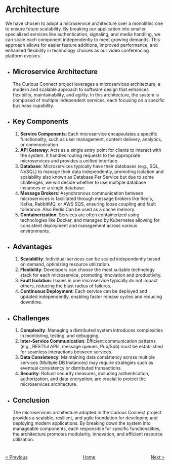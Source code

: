 # Architecture

We have chosen to adopt a microservice architecture over a monolithic one to ensure future scalability. By breaking our application into smaller, specialized services like authentication, signaling, and media handling, we can scale each component independently to meet growing demands. This approach allows for easier feature additions, improved performance, and enhanced flexibility in technology choices as our video conferencing platform evolves.

- ## **Microservice Architecture**
    
    The Curious Connect project leverages a microservices architecture, a modern and scalable approach to software design that enhances flexibility, maintainability, and agility. In this architecture, the system is composed of multiple independent services, each focusing on a specific business capability.
    
- ## **Key Components**
    1. **Service Components**: Each microservice encapsulates a specific functionality, such as user management, content delivery, analytics, or communication.
    2. **API Gateway**: Acts as a single entry point for clients to interact with the system. It handles routing requests to the appropriate microservices and provides a unified interface.
    3. **Database**: Microservices typically have their databases (e.g., SQL, NoSQL) to manage their data independently, promoting isolation and scalability also known as Database Per Service but due to some challenges, we will decide whether to use multiple database instances or a single database. 
    4. **Message Brokers**: Asynchronous communication between microservices is facilitated through message brokers like Redis, Kafka, RabbitMQ, or AWS SQS, ensuring loose coupling and fault tolerance. Also Redis Can be used as a cache memory.
    5. **Containerization**: Services are often containerized using technologies like Docker, and managed by Kubernetes allowing for consistent deployment and management across various environments.
- ## **Advantages**
    1. **Scalability**: Individual services can be scaled independently based on demand, optimizing resource utilization.
    2. **Flexibility**: Developers can choose the most suitable technology stack for each microservice, promoting innovation and productivity.
    3. **Fault Isolation**: Issues in one microservice typically do not impact others, reducing the blast radius of failures.
    4. **Continuous Deployment**: Each service can be deployed and updated independently, enabling faster release cycles and reducing downtime.
- ## **Challenges**
    1. **Complexity**: Managing a distributed system introduces complexities in monitoring, testing, and debugging.
    2. **Inter-Service Communication**: Efficient communication patterns (e.g., RESTful APIs, message queues, Pub/Sub) must be established for seamless interactions between services.
    3. **Data Consistency**: Maintaining data consistency across multiple services (Multiple DB Instances) may require strategies such as eventual consistency or distributed transactions.
    4. **Security**: Robust security measures, including authentication, authorization, and data encryption, are crucial to protect the microservices architecture.
- ## **Conclusion**
    
    The microservices architecture adopted in the Curious Connect project provides a scalable, resilient, and agile foundation for developing and deploying modern applications. By breaking down the system into manageable components, each responsible for specific functionalities, the architecture promotes modularity, innovation, and efficient resource utilization.
    
#
<div style="display: flex; justify-content: space-between; margin-bottom: 20px;">
  <a href="./Overview.md">< Previous</a>
  <a href="../README.md" style="margin: 0 auto;">Home</a>
  <a href="./HLD.md">Next ></a>
</div>